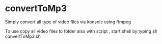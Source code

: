 # convertToMp3

Simply convert all type of video files via konsole using ffmpeg

To use copy all video files to folder also with script , start shell by typing
  sh convertToMp3.sh 
